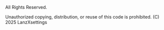All Rights Reserved.

Unauthorized copying, distribution, or reuse of this code is prohibited.
(C) 2025 LanzXsettings
